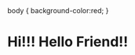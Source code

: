 <!DOCTYPE html>

<html>

  <head>
    <styles>
      body {
        background-color:red;
      }
    </styles>
  </head>
  <body>
    <h1>Hi!!! Hello Friend!!</h1>
  </body>

</html>
